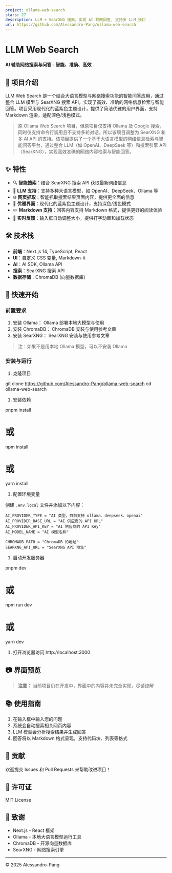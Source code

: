 ```yaml
---
project: ollama-web-search
stars: 27
description: LLM + SearXNG 搜索，实现 AI 联网回答, 支持多 LLM 接口
url: https://github.com/Alessandro-Pang/ollama-web-search
---
```


LLM Web Search
==============

**AI 辅助网络搜索与问答 - 智能、准确、高效**

📝 项目介绍
-------

LLM Web Search 是一个结合大语言模型与网络搜索功能的智能问答应用，通过整合 LLM 模型与 SearXNG 搜索 API，实现了高效、准确的网络信息检索与智能回答。项目采用现代化的蓝紫色主题设计，提供了简洁优雅的用户界面，支持 Markdown 渲染，适配深色/浅色模式。

> 原 Ollama Web Search 项目，但原项目仅支持 Ollama 及 Google 搜索，同时仅支持命令行调用且不支持多轮对话，所以该项目调整为 SearXNG 和多 AI API 的支持。该项目提供了一个基于大语言模型的网络信息检索与智能问答平台，通过整合 LLM（如 OpenAI、DeepSeek 等）和搜索引擎 API（SearXNG），实现高效准确的网络内容检索与智能回答。

✨ 特性
----

-   🔍 **智能搜索**：结合 SearXNG 搜索 API 获取最新网络信息
-   🧠 **LLM 支持**：支持多种大语言模型，如 OpenAI、DeepSeek、Ollama 等
-   🌐 **网页抓取**：智能抓取搜索结果页面内容，提供更全面的信息
-   💬 **优雅界面**：现代化的蓝紫色主题设计，支持深色/浅色模式
-   ✏️ **Markdown 支持**：回答内容支持 Markdown 格式，提供更好的阅读体验
-   🔄 **实时反馈**：输入框自动调整大小，提供打字动画和加载状态

🛠️ 技术栈
-------

-   **前端**：Next.js 14, TypeScript, React
-   **UI**：自定义 CSS 变量, Markdown-it
-   **AI**：AI SDK, Ollama API
-   **搜索**：SearXNG 搜索 API
-   **数据存储**：ChromaDB (向量数据库)

🚀 快速开始
-------

### 前置要求

1.  安装 Ollama： Ollama 部署本地大模型与使用
2.  安装 ChromaDB： ChromaDB 安装与使用参考文章
3.  安装 SearXNG： SearXNG 安装与使用参考文章

> 注：如果不是用本地 Ollama 模型，可以不安装 Ollama

### 安装与运行

1.  克隆项目

git clone https://github.com/Alessandro-Pang/ollama-web-search
cd ollama-web-search

1.  安装依赖

pnpm install
# 或
npm install
# 或
yarn install

1.  配置环境变量

创建 `.env.local` 文件并添加以下内容：

```
AI_PROVIDER_TYPE = "AI 类型，目前支持 ollama、deepseek、openai"
AI_PROVIDER_BASE_URL = "AI 供应商的 API URL"
AI_PROVIDER_API_KEY = "AI 供应商的 API Key"
AI_MODEL_NAME = "AI 模型名称"

CHROMADB_PATH = "ChromaDB 的地址"
SEARXNG_API_URL = "SearXNG API 地址"
```

1.  启动开发服务器

pnpm dev
# 或
npm run dev
# 或
yarn dev

1.  打开浏览器访问 http://localhost:3000

📷 界面预览
-------

> **注意：** 当前项目仍在开发中，界面中的内容并未完全实现，尽请谅解

📚 使用指南
-------

1.  在输入框中输入您的问题
2.  系统会自动搜索相关网页内容
3.  LLM 模型会分析搜索结果并生成回答
4.  回答将以 Markdown 格式呈现，支持代码块、列表等格式

🤝 贡献
-----

欢迎提交 Issues 和 Pull Requests 来帮助改进项目！

📄 许可证
------

MIT License

🙏 致谢
-----

-   Next.js - React 框架
-   Ollama - 本地大语言模型运行工具
-   ChromaDB - 开源向量数据库
-   SearXNG - 网络搜索引擎

* * *

© 2025 Alessandro-Pang
